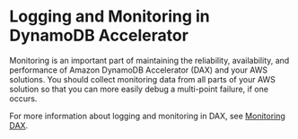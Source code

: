 # Logging and Monitoring in DynamoDB Accelerator<a name="LoggingMonitoringDAX"></a>

Monitoring is an important part of maintaining the reliability, availability, and performance of Amazon DynamoDB Accelerator \(DAX\) and your AWS solutions\. You should collect monitoring data from all parts of your AWS solution so that you can more easily debug a multi\-point failure, if one occurs\.

For more information about logging and monitoring in DAX, see [Monitoring DAX](DAX.Monitoring.md)\.